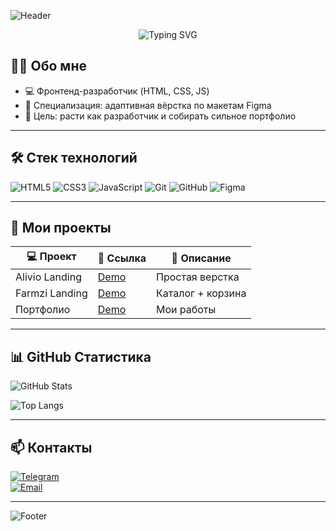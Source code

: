 <!-- Приветственный баннер -->
![Header](https://capsule-render.vercel.app/api?type=wave&color=0:4facfe,100:00f2fe&height=200&section=header&text=Привет!%20Я%20Нурбек&fontSize=45&fontColor=ffffff)

<p align="center">
  <img src="https://readme-typing-svg.herokuapp.com?size=24&color=4FACFE&center=true&vCenter=true&width=600&lines=Frontend+Developer+%7C+Open+to+work" alt="Typing SVG">
</p>

## 👨‍💻 Обо мне
- 💻 Фронтенд-разработчик (HTML, CSS, JS)  
- 🎯 Специализация: адаптивная вёрстка по макетам Figma  
- 🚀 Цель: расти как разработчик и собирать сильное портфолио  

---

## 🛠️ Стек технологий
![HTML5](https://img.shields.io/badge/-HTML5-E34F26?logo=html5&logoColor=fff&style=for-the-badge)
![CSS3](https://img.shields.io/badge/-CSS3-1572B6?logo=css3&logoColor=fff&style=for-the-badge)
![JavaScript](https://img.shields.io/badge/-JavaScript-F7DF1E?logo=javascript&logoColor=000&style=for-the-badge)
![Git](https://img.shields.io/badge/-Git-F05032?logo=git&logoColor=fff&style=for-the-badge)
![GitHub](https://img.shields.io/badge/-GitHub-181717?logo=github&logoColor=fff&style=for-the-badge)
![Figma](https://img.shields.io/badge/-Figma-F24E1E?logo=figma&logoColor=fff&style=for-the-badge)

---

## 📂 Мои проекты
| 💻 Проект | 🔗 Ссылка | 📌 Описание |
|-----------|----------|-------------|
| Alivio Landing | [Demo](https://nurbcode.github.io/alivio-landing/) | Простая верстка |
| Farmzi Landing | [Demo](https://nurbcode.github.io/farmzi-landing/)| Каталог + корзина |
| Портфолио | [Demo](https://username.github.io/portfolio/) | Мои работы |

---

## 📊 GitHub Статистика

<!-- Карта с основными статистиками -->
![GitHub Stats](https://github-readme-stats.vercel.app/api?username=NurbCode&show_icons=true&theme=tokyonight&count_private=true)

<!-- Карта Top Languages -->
![Top Langs](https://github-readme-stats.vercel.app/api/top-langs/?username=NurbCode&theme=tokyonight&layout=compact&count_private=true)

---

## 📫 Контакты
[![Telegram](https://img.shields.io/badge/Telegram-26A5E4?style=for-the-badge&logo=telegram&logoColor=fff)](https://t.me/nurba_nm)  
[![Email](https://img.shields.io/badge/Email-D14836?style=for-the-badge&logo=gmail&logoColor=fff)](mailto:nurbekmeneshov06@gmail.com)  

<!--[![LinkedIn](https://img.shields.io/badge/LinkedIn-0077B5?style=for-the-badge&logo=linkedin&logoColor=fff)](https://linkedin.com/in/ТВОЙ_ПРОФИЛЬ)-->

---

<!-- Нижний баннер -->
![Footer](https://capsule-render.vercel.app/api?type=wave&color=0:00f2fe,100:4facfe&height=120&section=footer)


<!--
**NurbekMeneshov/NurbekMeneshov** is a ✨ _special_ ✨ repository because its `README.md` (this file) appears on your GitHub profile.

Here are some ideas to get you started:

- 🔭 I’m currently working on ...
- 🌱 I’m currently learning ...
- 👯 I’m looking to collaborate on ...
- 🤔 I’m looking for help with ...
- 💬 Ask me about ...
- 📫 How to reach me: ...
- 😄 Pronouns: ...
- ⚡ Fun fact: ...
-->
